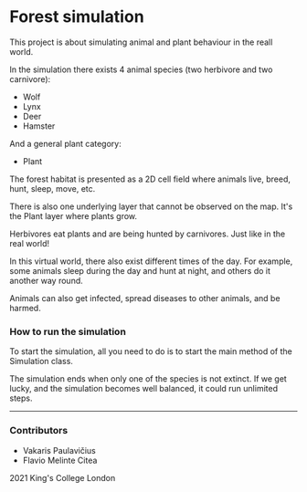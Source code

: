 # Forest simulation
This project is about simulating animal and plant behaviour in the reall world.

In the simulation there exists 4 animal species (two herbivore and two carnivore):

* Wolf
* Lynx
* Deer
* Hamster

And a general plant category:

* Plant

The forest habitat is presented as a 2D cell field where animals live, breed, hunt, sleep, move, etc.

There is also one underlying layer that cannot be observed on the map. It's the Plant layer where plants grow.

Herbivores eat plants and are being hunted by carnivores. Just like in the real world!

In this virtual world, there also exist different times of the day. For example, some animals sleep during the day and hunt at night, and others do it another way round.

Animals can also get infected, spread diseases to other animals, and be harmed.

### How to run the simulation

To start the simulation, all you need to do is to start the main method of the Simulation class.

The simulation ends when only one of the species is not extinct. If we get lucky, and the simulation becomes well balanced, it could run unlimited steps.

***

### Contributors

* Vakaris Paulavičius
* Flavio Melinte Citea

2021 King's College London
